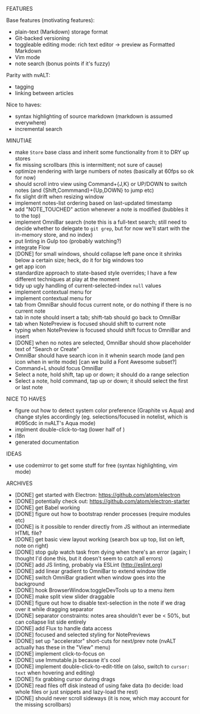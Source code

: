 FEATURES

Base features (motivating features):

- plain-text (Markdown) storage format
- Git-backed versioning
- toggleable editing mode: rich text editor -> preview as Formatted Markdown
- Vim mode
- note search (bonus points if it's fuzzy)

Parity with nvALT:

- tagging
- linking between articles

Nice to haves:

- syntax highlighting of source markdown (markdown is assumed everywhere)
- incremental search

MINUTIAE

- make `Store` base class and inherit some functionality from it to DRY up stores
- fix missing scrollbars (this is intermittent; not sure of cause)
- optimize rendering with large numbers of notes (basically at 60fps so ok for now)
- <NoteList> should scroll <NotePreview> intro view using Command+{J,K} or UP/DOWN to switch notes (and {Shift,Commmand}+{Up,DOWN} to jump etc)
- fix slight <Separator> drift when resizing window
- implement notes-list ordering based on last-updated timestamp
- add "NOTE_TOUCHED" action whenever a note is modified (bubbles it to the top)
- implement OmniBar search (note this is a full-text search; still need to decide whether to delegate to `git grep`, but for now we'll start with the in-memory store, and no index)
- put linting in Gulp too (probably watching?)
- integrate Flow
- [DONE] for small windows, should collapse left pane once it shrinks below a certain size; heck, do it for big windows too
- get app icon
- standardize approach to state-based style overrides; I have a few different techniques at play at the moment
- tidy up ugly handling of current-selected-index `null` values
- implement contextual menu for <NoteView>
- implement contextual menu for <NotePreview>
- tab from OmniBar should focus current note, or do nothing if there is no current note
- tab in note should insert a tab; shift-tab should go back to OmniBar
- tab when NotePreview is focused should shift to current note
- typing when NotePreview is focused should shift focus to OmniBar and insert
- [DONE] when no notes are selected, OmniBar should show placeholder text of "Search or Create"
- OmniBar should have search icon in it whenin search mode (and pen icon when in write mode) [can we build a Font Awesome subset?]
- Command+L should focus OmniBar
- Select a note, hold shift, tap up or down; it should do a range selection
- Select a note, hold command, tap up or down; it should select the first or last note

NICE TO HAVES

- figure out how to detect system color preference (Graphite vs Aqua) and change styles accordingly (eg. selections/focused in notelist, which is #095cdc in nvALT's Aqua mode)
- implment double-click-to-tag (lower half of <NotePreview>)
- i18n
- generated documentation

IDEAS

- use codemirror to get some stuff for free (syntax highlighting, vim mode)

ARCHIVES

- [DONE] get started with Electron: https://github.com/atom/electron
- [DONE] potentially check out: https://github.com/atom/electron-starter
- [DONE] get Babel working
- [DONE] figure out how to bootstrap render processes (require modules etc)
- [DONE] is it possible to render directly from JS without an intermediate HTML file?
- [DONE] get basic view layout working (search box up top, list on left, note on right)
- [DONE] stop gulp watch task from dying when there's an error (again; I thought I'd done this, but it doesn't seem to catch all errors)
- [DONE] add JS linting, probably via ESLint (http://eslint.org)
- [DONE] add linear gradient to OmniBar to extend window title
- [DONE] switch OmniBar gradient when window goes into the background
- [DONE] hook BrowserWindow.toggleDevTools up to a menu item
- [DONE] make split view slider draggable
- [DONE] figure out how to disable text-selection in the note if we drag over it while dragging separator
- [DONE] separator constraints: notes area shouldn't ever be < 50%, but can collapse list side entirely
- [DONE] add Flux to handle data access
- [DONE] focused and selected styling for NotePreviews
- [DONE] set up "accelerator" short-cuts for next/prev note (nvALT actually has these in the "View" menu)
- [DONE] implement click-to-focus on <NotePreview>
- [DONE] use Immutable.js because it's cool
- [DONE] implement double-click-to-edit-title on <NotePreview> (also, switch to `cursor: text` when hovering and editing)
- [DONE] fix grabbing cursor during <Separator> drags
- [DONE] read files off disk instead of using fake data (to decide: load whole files or just snippets and lazy-load the rest)
- [DONE] <NoteView> should never scroll sideways (it is now, which may account for the missing scrollbars)

